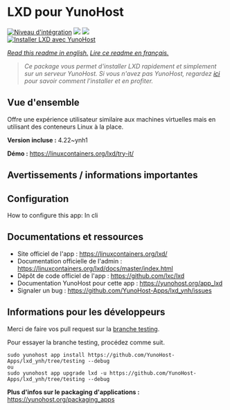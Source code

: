 # LXD pour YunoHost

[![Niveau d'intégration](https://dash.yunohost.org/integration/lxd.svg)](https://dash.yunohost.org/appci/app/lxd) ![](https://ci-apps.yunohost.org/ci/badges/lxd.status.svg) ![](https://ci-apps.yunohost.org/ci/badges/lxd.maintain.svg)  
[![Installer LXD avec YunoHost](https://install-app.yunohost.org/install-with-yunohost.svg)](https://install-app.yunohost.org/?app=lxd)

*[Read this readme in english.](./README.md)*
*[Lire ce readme en français.](./README_fr.md)*

> *Ce package vous permet d'installer LXD rapidement et simplement sur un serveur YunoHost.
Si vous n'avez pas YunoHost, regardez [ici](https://yunohost.org/#/install) pour savoir comment l'installer et en profiter.*

## Vue d'ensemble

Offre une expérience utilisateur similaire aux machines virtuelles mais en utilisant des conteneurs Linux à la place.

**Version incluse :** 4.22~ynh1

**Démo :** https://linuxcontainers.org/lxd/try-it/

## Avertissements / informations importantes

## Configuration

How to configure this app: In cli

## Documentations et ressources

* Site officiel de l'app : https://linuxcontainers.org/lxd/
* Documentation officielle de l'admin : https://linuxcontainers.org/lxd/docs/master/index.html
* Dépôt de code officiel de l'app : https://github.com/lxc/lxd
* Documentation YunoHost pour cette app : https://yunohost.org/app_lxd
* Signaler un bug : https://github.com/YunoHost-Apps/lxd_ynh/issues

## Informations pour les développeurs

Merci de faire vos pull request sur la [branche testing](https://github.com/YunoHost-Apps/lxd_ynh/tree/testing).

Pour essayer la branche testing, procédez comme suit.
```
sudo yunohost app install https://github.com/YunoHost-Apps/lxd_ynh/tree/testing --debug
ou
sudo yunohost app upgrade lxd -u https://github.com/YunoHost-Apps/lxd_ynh/tree/testing --debug
```

**Plus d'infos sur le packaging d'applications :** https://yunohost.org/packaging_apps